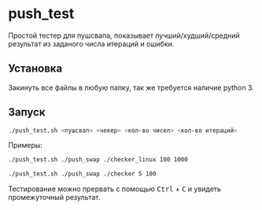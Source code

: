 # push_test

Простой тестер для пушсвапа, показывает лучший/худший/средний результат из заданого числа итераций и ошибки.

## Установка

Закинуть все файлы в любую папку, так же требуется наличие python 3.


## Запуск

```bash
./push_test.sh <пушсвап> <чекер> <кол-во чисел> <кол-во итераций>
```
Примеры:
```bash
./push_test.sh ./push_swap ./checker_linux 100 1000
```
```bash
./push_test.sh ./push_swap ./checker 5 100
```

Тестирование можно прервать с помощью <kbd>Ctrl</kbd> + <kbd>C</kbd> и увидеть промежуточный результат.